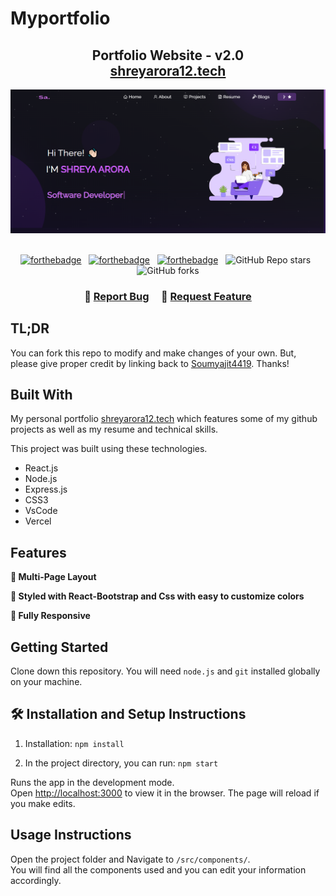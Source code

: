 # Myportfolio

<h2 align="center">
  Portfolio Website - v2.0<br/>
  <a href="https://shreyarora12.netlify.app/" target="_blank">shreyarora12.tech</a>
</h2>
<div align="center">
  <img alt="Demo" src="./Images/readme-img.png" />
</div>

<br/>

<center>

[![forthebadge](https://forthebadge.com/images/badges/built-with-love.svg)](https://forthebadge.com) &nbsp;
[![forthebadge](https://forthebadge.com/images/badges/made-with-javascript.svg)](https://forthebadge.com) &nbsp;
[![forthebadge](https://forthebadge.com/images/badges/open-source.svg)](https://forthebadge.com) &nbsp;
![GitHub Repo stars](https://img.shields.io/github/stars/soumyajit4419/Myportfolio?color=red&logo=github&style=for-the-badge) &nbsp;
![GitHub forks](https://img.shields.io/github/forks/soumyajit4419/Myportfolio?color=red&logo=github&style=for-the-badge)

</center>

<h3 align="center">
    🔹
    <a href="https://github.com/arorashreya1200@gmail.com/Myportfolio/issues">Report Bug</a> &nbsp; &nbsp;
    🔹
    <a href="https://github.com/arorashreya1200@gmail.com/Myportfolio/issues">Request Feature</a>
</h3>

## TL;DR

You can fork this repo to modify and make changes of your own. But, please give proper credit by linking back to [Soumyajit4419](https://github.com/soumyajit4419/Portfolio). Thanks!

## Built With

My personal portfolio <a href="https://shreyarora12.netlify.app/" target="_blank">shreyarora12.tech</a> which features some of my github projects as well as my resume and technical skills.<br/>

This project was built using these technologies.

- React.js
- Node.js
- Express.js
- CSS3
- VsCode
- Vercel

## Features

**📖 Multi-Page Layout**

**🎨 Styled with React-Bootstrap and Css with easy to customize colors**

**📱 Fully Responsive**

## Getting Started

Clone down this repository. You will need `node.js` and `git` installed globally on your machine.

## 🛠 Installation and Setup Instructions

1. Installation: `npm install`

2. In the project directory, you can run: `npm start`

Runs the app in the development mode.\
Open [http://localhost:3000](http://localhost:3000) to view it in the browser.
The page will reload if you make edits.

## Usage Instructions

Open the project folder and Navigate to `/src/components/`. <br/>
You will find all the components used and you can edit your information accordingly.
